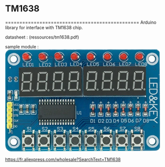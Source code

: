 # TM1638
===============================================
Arduino library for interface with TM1638 chip. 

datasheet : (ressources/tm1638.pdf)

sample module :
![module](ressources/Module-TM1638.webp)

https://fr.aliexpress.com/wholesale?SearchText=TM1638
